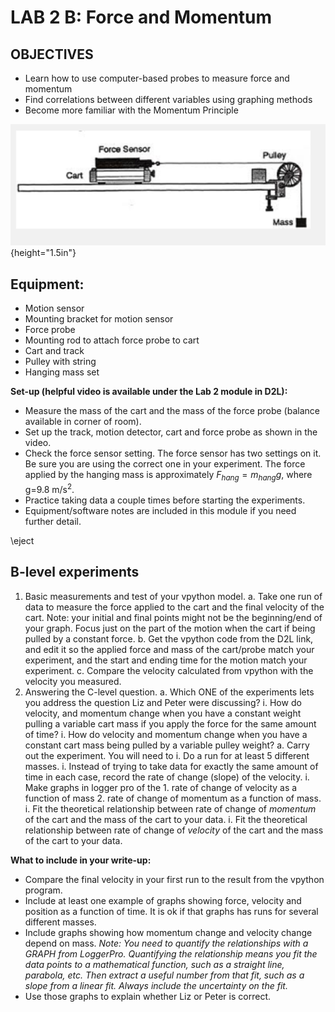 # LAB 2 B: Force and Momentum

## OBJECTIVES

+ Learn how to use computer-based probes to measure force and
momentum
+ Find correlations between different variables using graphing methods
+ Become more familiar with the Momentum Principle

![Experimental setup](./Expt_setup.png){height="1.5in"}

## Equipment:

- Motion sensor
- Mounting bracket for motion sensor
- Force probe
- Mounting rod to attach force probe to cart
- Cart and track
- Pulley with string
- Hanging mass set

**Set-up (helpful video is available under the Lab 2 module in D2L):**

- Measure the mass of the cart and the mass of the force probe
  (balance available in corner of room).
- Set up the track, motion detector, cart and force probe as shown in
  the video.
- Check the force sensor setting. The force sensor has two settings on
  it. Be sure you are using the correct one in your experiment. The force
  applied by the hanging mass is approximately $F_{hang} = m_{hang} g$, where
  g=9.8 m/s$^2$.
- Practice taking data a couple times before starting the experiments.
- Equipment/software notes are included in this module if you need
  further detail.

\eject

## B-level experiments

1.  Basic measurements and test of your vpython model.
    a.  Take one run of data to measure the force applied to the cart
        and the final velocity of the cart. Note: your initial and final
        points might not be the beginning/end of your graph. Focus just
        on the part of the motion when the cart if being pulled by a
        constant force.
    b.  Get the vpython code from the D2L link, and edit it so the
        applied force and mass of the cart/probe match your experiment,
        and the start and ending time for the motion match your experiment.
    c.  Compare the velocity calculated from vpython with the velocity
        you measured.
2.  Answering the C-level question.
    a.  Which ONE of the experiments lets you address the
        question Liz and Peter were discussing?
        i.  How do velocity, and momentum change when you have a
            constant weight pulling a variable cart mass if you apply
            the force for the same amount of time?
        i. How do velocity and momentum change when you have a constant
            cart mass being pulled by a variable pulley weight?
    a.  Carry out the experiment. You will need to
        i. Do a run for at least 5 different masses.
        i. Instead of trying to take data for exactly the same amount
            of time in each case, record the rate of change (slope) of
            the velocity.
        i.  Make graphs in logger pro of the
            1.  rate of change of velocity as a function of mass
            2.  rate of change of momentum as a function of mass.
        i. Fit the theoretical relationship  between rate of change of *momentum*
           of the cart and the mass of the cart to your data.
        i. Fit the theoretical relationship  between rate of change of *velocity*
           of the cart and the mass of the cart to your data.

**What to include in your write-up:**

-   Compare the final velocity in your first run to the result from the
    vpython program.
-   Include at least one example of graphs showing force, velocity and
    position as a function of time. It is ok if that graphs has runs for
    several different masses.
-   Include graphs showing how momentum change and velocity change
    depend on mass.
    *Note: You need to quantify the relationships with a GRAPH from
    LoggerPro. Quantifying the relationship means you fit the data
    points to a mathematical function, such as a straight line,
    parabola, etc. Then extract a useful number from that fit, such as a
    slope from a linear fit. Always include the uncertainty on the fit.*
-   Use those graphs to explain whether Liz or Peter is correct.
